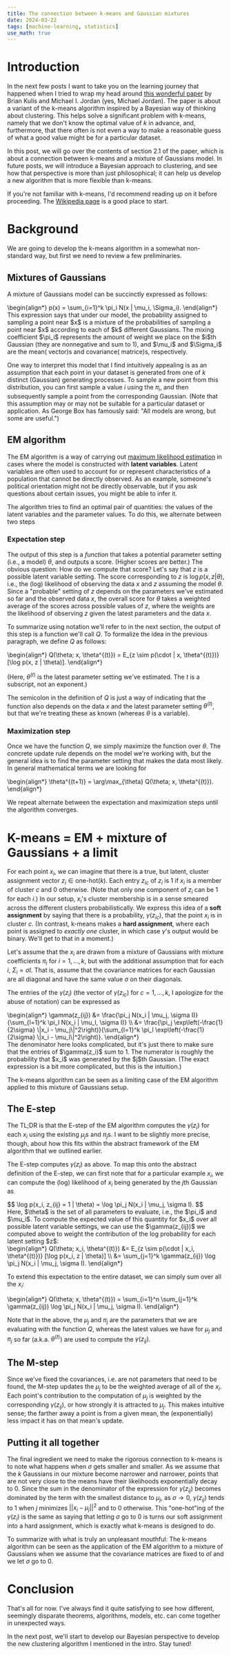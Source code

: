 ```yaml
---
title: The connection between k-means and Gaussian mixtures
date: 2024-03-22
tags: [machine-learning, statistics]
use_math: true
---
```



# Introduction
In the next few posts I want to take you on the learning journey that happened when I tried to wrap my head around [this wonderful paper](https://icml.cc/2012/papers/291.pdf) by Brian Kulis and Michael I. Jordan (yes, Michael Jordan). The paper is about a variant of the k-means algorithm inspired by a Bayesian way of thinking about clustering. This helps solve a significant problem with k-means, namely that we don't know the optimal value of $k$ in advance, and, furthermore, that there often is not even a way to make a reasonable guess of what a good value might be for a particular dataset.

In this post, we will go over the contents of section 2.1 of the paper, which is about a connection between k-means and a mixture of Gaussians model. In future posts, we will introduce a Bayesian approach to clustering, and see how that perspective is more than just philosophical; it can help us develop a new algorithm that is more flexible than k-means.

If you're not familiar with k-means, I'd recommend reading up on it before proceeding. The [Wikipedia page](https://en.wikipedia.org/wiki/K-means_clustering) is a good place to start.

# Background
We are going to develop the k-means algorithm in a somewhat non-standard way, but first we need to review a few preliminaries.

## Mixtures of Gaussians
A mixture of Gaussians model can be succinctly expressed as follows:
<div>
\begin{align*}
p(x) = \sum_{i=1}^k \pi_i N(x | \mu_i, \Sigma_i).
\end{align*}
</div>
This expression says that under our model, the probability assigned to sampling a point near $x$ is a mixture of the probabilities of sampling a point near $x$ according to each of $k$ different Gaussians. The mixing coefficient $\pi_i$ represents the amount of weight we place on the $i$th Gaussian (they are nonnegative and sum to 1), and $\mu_i$ and $\Sigma_i$ are the mean( vector)s and covariance( matrice)s, respectively.

One way to interpret this model that I find intuitively appealing is as an assumption that each point in your dataset is generated from one of $k$ distinct (Gaussian) generating processes. To sample a new point from this distribution, you can first sample a value $i$ using the $\pi_i$, and then subsequently sample a point from the corresponding Gaussian. (Note that this assumption may or may not be suitable for a particular dataset or application. As George Box has famously said: "All models are wrong, but some are useful.")

## EM algorithm
The EM algorithm is a way of carrying out [maximum likelihood estimation](https://en.wikipedia.org/wiki/Maximum_likelihood_estimation) in cases where the model is constructed with **latent variables**. Latent variables are often used to account for or represent characteristics of a population that cannot be directly observed. As an example, someone's political orientation might not be directly observable, but if you ask questions about certain issues, you might be able to infer it.

The algorithm tries to find an optimal pair of quantities: the values of the latent variables and the parameter values. To do this, we alternate between two steps

### Expectation step
The output of this step is a *function* that takes a potential parameter setting (i.e., a model) $\theta$, and outputs a score. (Higher scores are better.) The obvious question: How do we compute that score? Let's say that $z$ is a possible latent variable setting. The score corresponding to $z$ is $\log p(x, z | \theta)$, i.e., the (log) likelihood of observing the data $x$ and $z$ assuming the model $\theta$. Since a "probable" setting of $z$ depends on the parameters we've estimated so far and the observed data $x$, the overall score for $\theta$ takes a weighted average of the scores across possible values of $z$, where the weights are the likelihood of observing $z$ given the latest parameters and the data $x$.

To summarize using notation we'll refer to in the next section, the output of this step is a function we'll call $Q$. To formalize the idea in the previous paragraph, we define $Q$ as follows:
<div>
\begin{align*}
Q(\theta; x, \theta^{(t)}) = E_{z \sim p(\cdot | x, \theta^{(t)})} [\log p(x, z | \theta)].
\end{align*}
</div>

(Here, $\theta^{(t)}$ is the latest parameter setting we've estimated. The $t$ is a subscript, not an exponent.)

The semicolon in the definition of $Q$ is just a way of indicating that the function also depends on the data $x$ and the latest parameter setting $\theta^{(t)}$, but that we're treating these as known (whereas $\theta$ is a variable).

### Maximization step
Once we have the function $Q$, we simply maximize the function over $\theta$. The concrete update rule depends on the model we're working with, but the general idea is to find the parameter setting that makes the data most likely. In general mathematical terms we are looking for
<div>
\begin{align*}
\theta^{(t+1)} = \arg\max_{\theta} Q(\theta; x, \theta^{(t)}).
\end{align*}
</div>

We repeat alternate between the expectation and maximization steps until the algorithm converges.

# K-means = EM + mixture of Gaussians + a limit
For each point $x_i$, we can imagine that there is a true, but latent, cluster assignment vector $z_i \in \text{one-hot}(k)$. Each entry $z_{ic}$ of $z_i$ is 1 if $x_i$ is a member of cluster $c$ and 0 otherwise. (Note that only one component of $z_i$ can be 1 for each $i$.) In our setup, $x_i$'s cluster membership is in a sense smeared across the different clusters probabilistically. We express this idea of a **soft assignment** by saying that there is a probability, $\gamma(z_{ic})$, that the point $x_i$ is in cluster $c$. (In contrast, k-means makes a **hard assignment**, where each point is assigned to *exactly one* cluster, in which case $\gamma$'s output would be binary. We'll get to that in a moment.)

Let's assume that the $x_i$ are drawn from a mixture of Gaussians with mixture coefficients $\pi_i$ for $i = 1,\dots, k$, but with the additional assumption that for each $i$, $\Sigma_i = \sigma I$. That is, assume that the covariance matrices for each Gaussian are all diagonal and have the same value $\sigma$ on their diagonals.

The entries of the $\gamma(z_i)$ (the vector of $\gamma(z_{ic})$ for $c = 1, \dots, k$, I apologize for the abuse of notation) can be expressed as
<div>
\begin{align*}
\gamma(z_{ij}) &= \frac{\pi_j N(x_i | \mu_j, \sigma I)}{\sum_{l=1}^k \pi_l N(x_i | \mu_l, \sigma I)} \\
&= \frac{\pi_j \exp\left(-\frac{1}{2\sigma} \|x_i - \mu_j\|^2\right)}{\sum_{l=1}^k \pi_l \exp\left(-\frac{1}{2\sigma} \|x_i - \mu_l\|^2\right)}.
\end{align*}
</div>
The denominator here looks complicated, but it's just there to make sure that the entries of $\gamma(z_i)$ sum to 1. The numerator is roughly the probability that $x_i$ was generated by the $j$th Gaussian. (The exact expression is a bit more complicated, but this is the intuition.)

The k-means algorithm can be seen as a limiting case of the EM algorithm applied to this mixture of Gaussians setup.

## The E-step
The TL;DR is that the E-step of the EM algorithm computes the $\gamma(z_i)$ for each $x_i$ using the existing $\mu_j$s and $\pi_j$s. I want to be slightly more precise, though, about how this fits within the abstract framework of the EM algorithm that we outlined earlier.

The E-step computes $\gamma(z_i)$ as above. To map this onto the abstract definition of the E-step, we can first note that for a particular example $x_i$, we can compute the (log) likelihood of $x_i$ being generated by the $j$th Gaussian as
<div>
$$
\log p(x_i, z_{ij} = 1 | \theta) = \log \pi_j N(x_i | \mu_j, \sigma I).
$$
</div>
Here, $\theta$ is the set of all parameters to evaluate, i.e., the $\pi_i$ and $\mu_i$. To compute the expected value of this quantity for $x_i$ over all possible latent variable settings, we can use the $\gamma(z_{ij})$ we computed above to weight the contribution of the log probability for each latent setting $z$:
<div>
\begin{align*}
Q(\theta; x_i, \theta^{(t)}) &= E_{z \sim p(\cdot | x_i, \theta^{(t)})} [\log p(x_i, z | \theta)] \\
&= \sum_{j=1}^k \gamma(z_{ij}) \log \pi_j N(x_i | \mu_j, \sigma I).
\end{align*}
</div>

To extend this expectation to the entire dataset, we can simply sum over all the $x_i$:
<div>
\begin{align*}
Q(\theta; x, \theta^{(t)}) = \sum_{i=1}^n \sum_{j=1}^k \gamma(z_{ij}) \log \pi_j N(x_i | \mu_j, \sigma I).
\end{align*}
</div>

Note that in the above, the $\mu_j$ and $\pi_j$ are the parameters that we are evaluating with the function $Q$, whereas the latest values we have for
$\mu_j$ and $\pi_j$ so far (a.k.a. $\theta^{(t)}$) are used to compute the $\gamma(z_{ij})$.

## The M-step
Since we've fixed the covariances, i.e. are not parameters that need to be found, the M-step updates the $\mu_j$ to be the weighted average of all of the $x_i$. Each point's contribution to the computation of $\mu_j$ is weighted by the corresponding $\gamma(z_{ij})$, or how strongly it is attracted to $\mu_j$. This makes intuitive sense; the farther away a point is from a given mean, the (exponentially) less impact it has on that mean's update.

## Putting it all together
The final ingredient we need to make the rigorous connection to k-means is to note what happens when $\sigma$ gets smaller and smaller. As we assume that the $k$ Gaussians in our mixture become narrower and narrower, points that are not very close to the means have their likelihoods exponentially decay to 0. Since the sum in the denominator of the expression for $\gamma(z_{ij})$ becomes dominated by the term with the smallest distance to $\mu_j$, as $\sigma \to 0$, $\gamma(z_{ij})$ tends to 1 when $j$ minimizes $||x_i - \mu_j||^2$ and to 0 otherwise. This "one-hot"ing of the $\gamma(z_i)$ is the same as saying that letting $\sigma$ go to 0 is turns our soft assignment into a hard assignment, which is exactly what k-means is designed to do.

To summarize with what is truly an unpleasant mouthful: The k-means algorithm can be seen as the application of the EM algorithm to a mixture of Gaussians when we assume that the covariance matrices are fixed to $\sigma I$ and we let $\sigma$ go to 0.

# Conclusion
That's all for now. I've always find it quite satisfying to see how different, seemingly disparate theorems, algorithms, models, etc. can come together in unexpected ways.

In the next post, we'll start to develop our Bayesian perspective to develop the new clustering algorithm I mentioned in the intro. Stay tuned!
